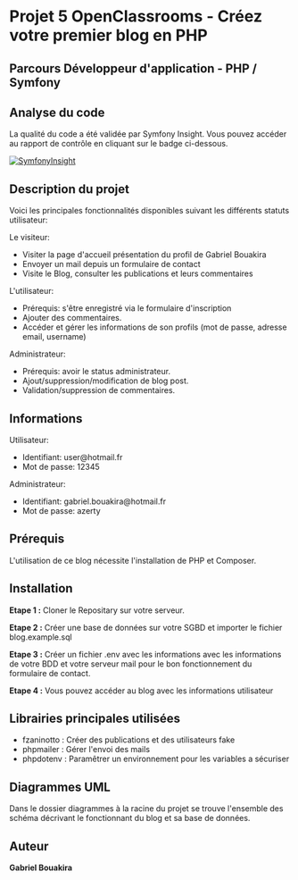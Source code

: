 # Projet 5 OpenClassrooms - Créez votre premier blog en PHP

## Parcours Développeur d'application - PHP / Symfony

## Analyse du code

La qualité du code a été validée par Symfony Insight. Vous pouvez accéder au rapport de contrôle en cliquant sur le badge ci-dessous.

[![SymfonyInsight](https://insight.symfony.com/projects/04a7926a-317a-4c4e-9a2e-c9d77f918b47/big.svg)](https://insight.symfony.com/projects/04a7926a-317a-4c4e-9a2e-c9d77f918b47)

## Description du projet

Voici les principales fonctionnalités disponibles suivant les différents statuts utilisateur:

Le visiteur:

<ul>
<li>Visiter la page d'accueil présentation du profil de Gabriel Bouakira</li>
<li>Envoyer un mail depuis un formulaire de contact</li>
<li>Visite le Blog, consulter les publications et leurs commentaires</li>
</ul>
L'utilisateur:
<ul>
<li>Prérequis: s'être enregistré via le formulaire d'inscription</li>
<li>Ajouter des commentaires.</li>
<li> Accéder et gérer les informations de son profils (mot de passe, adresse email, username)

</ul>
Administrateur:
<ul>
<li>Prérequis: avoir le status administrateur.</li>
<li>Ajout/suppression/modification de blog post.</li>
<li>Validation/suppression de commentaires.</li>

</ul>

## Informations

Utilisateur:

<ul>
<li>Identifiant: user@hotmail.fr</li>
<li>Mot de passe: 12345</li>
</ul> 
Administrateur:
<ul>
<li>Identifiant: gabriel.bouakira@hotmail.fr</li>
<li>Mot de passe: azerty</li>
</ul>

## Prérequis

L'utilisation de ce blog nécessite l'installation de PHP et Composer.

## Installation

**Etape 1 :** Cloner le Repositary sur votre serveur.

**Etape 2 :** Créer une base de données sur votre SGBD et importer le fichier blog.example.sql

**Etape 3 :** Créer un fichier .env avec les informations avec les informations de votre BDD et votre serveur mail pour le bon fonctionnement du formulaire de contact.

**Etape 4 :** Vous pouvez accéder au blog avec les informations utilisateur

## Librairies principales utilisées

<ul>
<li>fzaninotto : Créer des publications et des utilisateurs fake</li>
<li>phpmailer : Gérer l'envoi des mails</li>
<li>phpdotenv : Paramêtrer un environnement pour les variables a sécuriser</li>

</ul>

## Diagrammes UML

Dans le dossier diagrammes à la racine du projet se trouve l'ensemble des schéma décrivant le fonctionnant du blog et sa base de données.

## Auteur

**Gabriel Bouakira**
